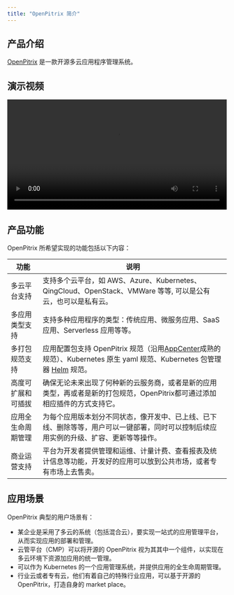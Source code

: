 ```yaml
---
title: "OpenPitrix 简介"
---
```


## 产品介绍

[OpenPitrix](https://openpitrix.io) 是一款开源多云应用程序管理系统。

## 演示视频

<video controls="controls" style="width: 100% !important; height: auto !important;">
  <source type="video/mp4" src="https://openpitrix.pek3a.qingstor.com/video/OpenPitrix_min.mp4">
</video>

## 产品功能

OpenPitrix 所希望实现的功能包括以下内容：

|   功能    |       说明      |  
|------------|--------------|
| 多云平台支持 | 支持多个云平台，如 AWS、Azure、Kubernetes、QingCloud、OpenStack、VMWare 等等, 可以是公有云，也可以是私有云。 | 
| 多应用类型支持 | 支持多种应用程序的类型：传统应用、微服务应用、SaaS 应用、Serverless 应用等等。 | 
| 多打包规范支持 | 应用配置包支持 OpenPitrix 规范（沿用[AppCenter](https://docs.qingcloud.com/appcenter/docs/specifications/specifications.html)成熟的规范）、Kubernetes 原生 yaml 规范、Kubernetes 包管理器 [Helm](https://docs.helm.sh/) 规范。 | 
| 高度可扩展和可插拔 | 确保无论未来出现了何种新的云服务商，或者是新的应用类型，再或者是新的打包规范，OpenPitrix都可通过添加相应插件的方式支持它。 | 
| 应用全生命周期管理 | 为每个应用版本划分不同状态，像开发中、已上线、已下线、删除等等，用户可以一键部署，同时可以控制后续应用实例的升级、扩容、更新等等操作。| 
| 商业运营支持 | 平台为开发者提供管理和运维、计量计费、查看报表及统计信息等功能，开发好的应用可以放到公共市场，或者专有市场上去售卖。| 

## 应用场景


OpenPitrix 典型的用户场景有：

* 某企业是采用了多云的系统（包括混合云），要实现一站式的应用管理平台，从而实现应用的部署和管理。
* 云管平台（CMP）可以将开源的 OpenPitrix 视为其其中一个组件，以实现在多云环境下资源加应用的统一管理。
* 可以作为 Kubernetes 的一个应用管理系统，并提供应用的全生命周期管理。
* 行业云或者专有云，他们有着自己的特殊行业应用，可以基于开源的 OpenPitrix，打造自身的 market place。